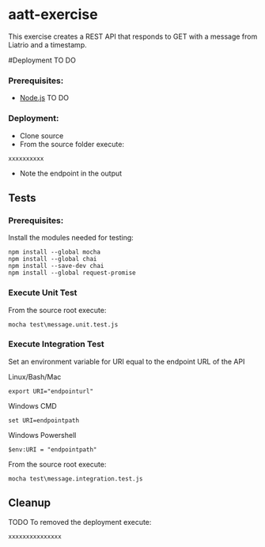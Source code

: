 # aatt-exercise

 This exercise creates a REST API that responds to GET with a message from Liatrio and a timestamp.

 #Deployment
 TO DO

### Prerequisites:

- [Node.js](https://nodejs.org/en/download/)
TO DO

### Deployment:

- Clone source
- From the source folder execute:

```
xxxxxxxxxx
```

- Note the endpoint in the output

## Tests

### Prerequisites:

Install the modules needed for testing:
```
npm install --global mocha
npm install --global chai
npm install --save-dev chai
npm install --global request-promise
```

### Execute Unit Test

From the source root execute:

```
mocha test\message.unit.test.js
```

### Execute Integration Test

Set an environment variable for URI equal to the endpoint URL of the API

Linux/Bash/Mac

```
export URI="endpointurl"
```

Windows CMD

```
set URI=endpointpath
```

Windows Powershell

```
$env:URI = "endpointpath"
```

From the source root execute:

```
mocha test\message.integration.test.js
```

## Cleanup
TODO
To removed the deployment execute:

```
xxxxxxxxxxxxxxx
```